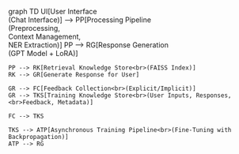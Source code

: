 graph TD
    UI[User Interface<br>(Chat Interface)] --> PP[Processing Pipeline<br>(Preprocessing,<br>Context Management,<br>NER Extraction)]
    PP --> RG[Response Generation<br>(GPT Model + LoRA)]
    
    PP --> RK[Retrieval Knowledge Store<br>(FAISS Index)]
    RK --> GR[Generate Response for User]
    
    GR --> FC[Feedback Collection<br>(Explicit/Implicit)]
    GR --> TKS[Training Knowledge Store<br>(User Inputs, Responses,<br>Feedback, Metadata)]
    
    FC --> TKS
    
    TKS --> ATP[Asynchronous Training Pipeline<br>(Fine-Tuning with Backpropagation)]
    ATP --> RG
